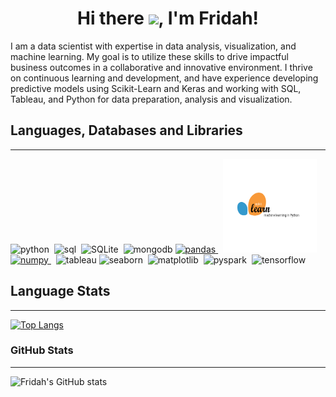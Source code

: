 ### <h1 align="center">Hi there <img src="https://media.giphy.com/media/hvRJCLFzcasrR4ia7z/giphy.gif" width="40">, I'm Fridah!</h1>

I am a data scientist with expertise in data analysis, visualization, and machine learning. My goal is to utilize these skills to drive impactful business outcomes in a collaborative and innovative environment. I thrive on continuous learning and development, and have experience developing predictive models using Scikit-Learn and Keras and working with SQL, Tableau, and Python for data preparation, analysis and visualization.

## Languages, Databases and Libraries
***
<p align="left">
  <img src="https://www.vectorlogo.zone/logos/python/python-vertical.svg" title="Python" alt="python" height="40" width="40"/>&nbsp;
  <img src="https://www.vectorlogo.zone/logos/mysql/mysql-official.svg" title="SQL" alt="sql" height="70" width="70"/>&nbsp;
  <img src="https://www.vectorlogo.zone/logos/sqlite/sqlite-ar21.svg" title="SQLite" alt="SQLite" height="70" width="70"/>&nbsp;
  <img src="https://img.shields.io/badge/-MongoDB-47A248?style=flat-square&logo=mongodb&logoColor=white" title="MongoDB" alt="mongodb" height="40" width="100"/>
  <a href="https://pandas.pydata.org/" target="_blank" rel="noreferrer"> <img src="https://github.com/pandas-dev/pandas/blob/main/web/pandas/static/img/pandas.svg" title="Pandas" alt="pandas" width="100" height="40" /> </a>&nbsp;
  <img src="https://github.com/scikit-learn/scikit-learn/blob/main/doc/logos/scikit-learn-logo.svg" title="Scikit-learn" alt="scikit-learn" height="150" width="150"/>&nbsp;
<a href="https://numpy.org/" target="_blank" rel="noreferrer"> <img src="https://github.com/numpy/numpy/blob/main/branding/logo/logomark/numpylogoicon.svg" title="Numpy" alt="numpy"  width="40" height="40" /> </a>&nbsp;
  <img src="https://img.shields.io/badge/-Tableau-E97627?style=flat-square&logo=tableau&logoColor=white" title="Tableau" alt="tableau" height="40" width="100"/>
  <img src="https://seaborn.pydata.org/_images/logo-mark-lightbg.svg" title="Seaborn" alt="seaborn" height="40" width="100"/>&nbsp;
  <img src="https://img.shields.io/badge/-Matplotlib-11557C?style=flat-square&logo=python&logoColor=white" title="Matplotlib" alt="matplotlib" height="40" width="100"/>&nbsp;
  <img src="https://img.shields.io/badge/-Pyspark-E25A1C?style=flat-square&logo=apache-spark&logoColor=white" title="Pyspark" alt="pyspark" height="40" width="100"/>&nbsp;
  <img src="https://www.vectorlogo.zone/logos/tensorflow/tensorflow-icon.svg" title="TensorFlow" alt="tensorflow" height="40" width="40"/>&nbsp;
</p>

## Language Stats
***
[![Top Langs](https://github-readme-stats.vercel.app/api/top-langs/?username=FridahKimathi&layout=compact&theme=vision-friendly-dark)](https://github.com/anuraghazra/github-readme-stats)

### GitHub Stats
***
![Fridah's GitHub stats](https://github-readme-stats.vercel.app/api?username=FridahKimathi&show_icons=true&theme=vision-friendly-dark)
